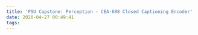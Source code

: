 ```yaml
---
title: 'PSU Capstone: Perception - CEA-608 Closed Captioning Encoder'
date: 2020-04-27 00:49:41
tags:
---
```

